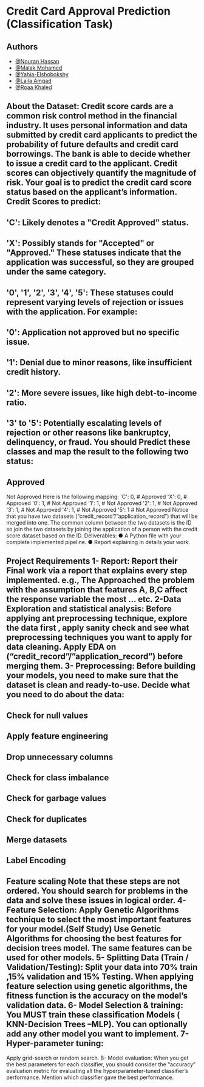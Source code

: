 # Credit Card Approval Prediction (Classification Task)
## Authors
- [@Nouran Hassan](https://github.com/Nouran246)
- [@Malak Mohamed](https://github.com/MalakMohameed)
- [@Yahia-Elshobokshy](https://github.com/Yahia-Elshobokshy)
- [@Laila Amgad](https://github.com/Laila4563)
- [@Roaa Khaled](https://github.com/Rowlkh)

About the Dataset:
Credit score cards are a common risk control method in the financial industry. It uses personal information and data submitted by credit card applicants to predict the probability of future defaults and credit card borrowings. The bank is able to decide whether to issue a credit card to the applicant. Credit scores can objectively quantify the magnitude of risk.
Your goal is to predict the credit card score status based on the applicant’s information.
Credit Scores to predict:
-
'C': Likely denotes a "Credit Approved" status.
-
'X': Possibly stands for "Accepted" or "Approved." These statuses indicate that the application was successful, so they are grouped under the same category.
-
'0', '1', '2', '3', '4', '5': These statuses could represent varying levels of rejection or issues with the application. For example:
-
'0': Application not approved but no specific issue.
-
'1': Denial due to minor reasons, like insufficient credit history.
-
'2': More severe issues, like high debt-to-income ratio.
-
'3' to '5': Potentially escalating levels of rejection or other reasons like bankruptcy, delinquency, or fraud.
You should Predict these classes and map the result to the following two status:
-
Approved
-
Not Approved
Here is the following mapping:
'C': 0, # Approved
'X': 0, # Approved
'0': 1, # Not Approved
'1': 1, # Not Approved
'2': 1, # Not Approved
'3': 1, # Not Approved
'4': 1, # Not Approved
'5': 1 # Not Approved
Notice that you have two datasets (“credit_record”/”application_record”) that will be merged into one. The common column between the two datasets is the ID so join the two datasets by joining the application of a person with the credit score dataset based on the ID.
Deliverables:
●
A Python file with your complete implemented pipeline.
●
Report explaining in details your work.

Project Requirements
1- Report: Report their Final work via a report that explains every step implemented.
e.g., The Approached the problem with the assumption that features A, B,C affect the response variable the most … etc.
2-Data Exploration and statistical analysis: Before applying ant preprocessing technique, explore the data first , apply sanity check and see what preprocessing techniques you want to apply for data cleaning. Apply EDA on (“credit_record”/”application_record”) before merging them.
3- Preprocessing: Before building your models, you need to make sure that
the dataset is clean and ready-to-use.
Decide what you need to do about the data:
-
Check for null values
-
Apply feature engineering
-
Drop unnecessary columns
-
Check for class imbalance
-
Check for garbage values
-
Check for duplicates
-
Merge datasets
-
Label Encoding
-
Feature scaling
Note that these steps are not ordered. You should search for problems in the data and solve these issues in logical order.
4-Feature Selection: Apply Genetic Algorithms technique to select the most important features for your model.(Self Study)
Use Genetic Algorithms for choosing the best features for decision trees model. The same features can be used for other models.
5- Splitting Data (Train / Validation/Testing):
Split your data into 70% train ,15% validation and 15% Testing.
When applying feature selection using genetic algorithms, the fitness function is the accuracy on the model’s validation data.
6- Model Selection & training: You MUST train these classification
Models ( KNN-Decision Trees –MLP). You can optionally add any other model you want to implement.
7- Hyper-parameter tuning:
-
Apply grid-search or random search.
8- Model evaluation: When you get the best parameters for each classifier, you should consider the “accuracy” evaluation metric for evaluating all the hyperparameter-tuned classifier’s performance. Mention which classifier gave the best performance.

